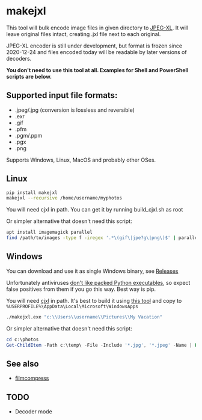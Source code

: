 # makejxl

This tool will bulk encode image files in given directory to [JPEG-XL](https://gitlab.com/wg1/jpeg-xl). It will leave original files intact, creating .jxl file next to each original.

JPEG-XL encoder is still under development, but format is frozen since 2020-12-24 and files encoded today will be readable by later versions of decoders.

**You don't need to use this tool at all. Examples for Shell and PowerShell scripts are below.**

## Supported input file formats:

 * .jpeg/.jpg (conversion is lossless and reversible)
 * .exr
 * .gif
 * .pfm
 * .pgm/.ppm
 * .pgx
 * .png

Supports Windows, Linux, MacOS and probably other OSes.

## Linux

```sh
pip install makejxl
makejxl --recursive /home/username/myphotos
```

You will need cjxl in path. You can get it by running build_cjxl.sh as root

Or simpler alternative that doesn't need this script:

```sh
apt install imagemagick parallel
find /path/to/images -type f -iregex '.*\(gif\|jpe?g\|png\)$' | parallel convert {} {.}.jxl
```

## Windows

You can download and use it as single Windows binary, see [Releases](https://github.com/varnav/makejxl/releases/)

Unfortunately antiviruses [don't like packed Python executables](https://github.com/pyinstaller/pyinstaller/issues?q=is%3Aissue+virus), so expect false positives from them if you go this way. Best way is pip.

You will need [cjxl](https://gitlab.com/wg1/jpeg-xl/-/blob/master/doc/developing_in_windows.md) in path. It's best to build it using [this tool](https://github.com/m-ab-s/media-autobuild_suite) and copy to `%USERPROFILE%\AppData\Local\Microsoft\WindowsApps`

```cmd
./makejxl.exe "c:\\Users\\username\\Pictures\\My Vacation"
```

Or simpler alternative that doesn't need this script:

```powershell
cd c:\photos
Get-ChildItem -Path c:\temp\ -File -Include '*.jpg', '*.jpeg' -Name | Foreach {cjxl $_}
```

## See also
* [filmcompress](https://github.com/varnav/filmcompress/)

## TODO

* Decoder mode
